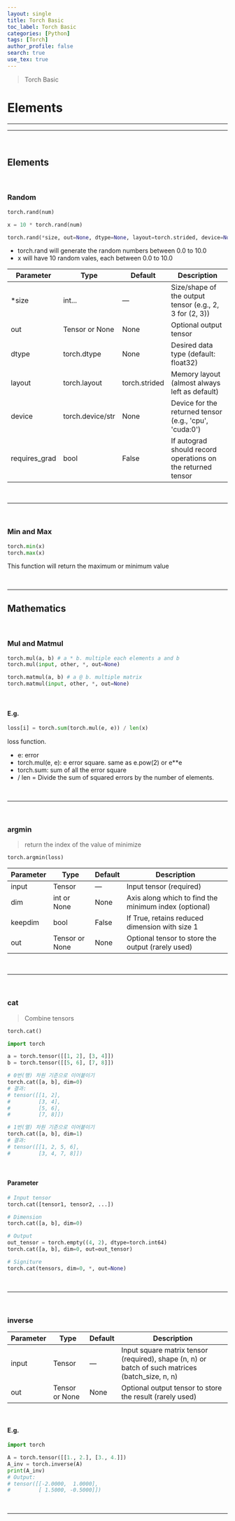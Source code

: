 ```yaml
---
layout: single
title: Torch Basic
toc_label: Torch Basic
categories: [Python]
tags: [Torch]
author_profile: false
search: true
use_tex: true
---
```


> Torch Basic

# Elements

---

---

<br>


## Elements

<br>

### Random

```python
torch.rand(num)

x = 10 * torch.rand(num)

torch.rand(*size, out=None, dtype=None, layout=torch.strided, device=None, requires_grad=False)
```

- torch.rand will generate the random numbers between 0.0 to 10.0
- x will have 10 random vales, each between 0.0 to 10.0 

| Parameter      | Type             | Default          | Description                                               |
|----------------|------------------|------------------|-----------------------------------------------------------|
| *size          | int...           | —                | Size/shape of the output tensor (e.g., 2, 3 for (2, 3))   |
| out            | Tensor or None   | None             | Optional output tensor                                    |
| dtype          | torch.dtype      | None             | Desired data type (default: float32)                      |
| layout         | torch.layout     | torch.strided    | Memory layout (almost always left as default)             |
| device         | torch.device/str | None             | Device for the returned tensor (e.g., 'cpu', 'cuda:0')    |
| requires_grad  | bool             | False            | If autograd should record operations on the returned tensor|


<br>

---

<br>

### Min and Max

```python
torch.min(x)
torch.max(x)
```

This function will return the maximum or minimum value

<br>

---


## Mathematics

<br>

### Mul and Matmul

```python
torch.mul(a, b) # a * b. multiple each elements a and b
torch.mul(input, other, *, out=None)

torch.matmul(a, b) # a @ b. multiple matrix
torch.matmul(input, other, *, out=None)

```

<br>

#### E.g.

```python
loss[i] = torch.sum(torch.mul(e, e)) / len(x)
```
loss function.
- e: error
- torch.mul(e, e): e error square. same as e.pow(2) or e**e
- torch.sum: sum of all the error square
- / len = Divide the sum of squared errors by the number of elements.

<br>

---

<br>

### argmin

> return the index of the value of minimize

```python
torch.argmin(loss)
```

| Parameter | Type          | Default | Description                                                     |
|-----------|---------------|---------|-----------------------------------------------------------------|
| input     | Tensor        | —       | Input tensor (required)                                         |
| dim       | int or None   | None    | Axis along which to find the minimum index (optional)           |
| keepdim   | bool          | False   | If True, retains reduced dimension with size 1                  |
| out       | Tensor or None| None    | Optional tensor to store the output (rarely used)               |


<br>

---

<br>

### cat

> Combine tensors

```python
torch.cat()
```

```python
import torch

a = torch.tensor([[1, 2], [3, 4]])
b = torch.tensor([[5, 6], [7, 8]])

# 0번(행) 차원 기준으로 이어붙이기
torch.cat([a, b], dim=0)
# 결과:
# tensor([[1, 2],
#         [3, 4],
#         [5, 6],
#         [7, 8]])

# 1번(열) 차원 기준으로 이어붙이기
torch.cat([a, b], dim=1)
# 결과:
# tensor([[1, 2, 5, 6],
#         [3, 4, 7, 8]])

```


<br>

#### Parameter

```python
# Input tensor
torch.cat([tensor1, tensor2, ...])

# Dimension
torch.cat([a, b], dim=0)

# Output
out_tensor = torch.empty((4, 2), dtype=torch.int64)
torch.cat([a, b], dim=0, out=out_tensor)

# Signiture
torch.cat(tensors, dim=0, *, out=None)
```

<br>

---

<br>

### inverse

| Parameter | Type           | Default | Description                                                |
|-----------|----------------|---------|------------------------------------------------------------|
| input     | Tensor         | —       | Input square matrix tensor (required), shape (n, n) or batch of such matrices (batch_size, n, n) |
| out       | Tensor or None | None    | Optional output tensor to store the result (rarely used)   |

<br>

#### E.g.

```python
import torch

A = torch.tensor([[1., 2.], [3., 4.]])
A_inv = torch.inverse(A)
print(A_inv)
# Output:
# tensor([[-2.0000,  1.0000],
#         [ 1.5000, -0.5000]])
```

<br>

---

<Br>

